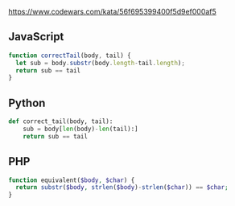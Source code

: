 https://www.codewars.com/kata/56f695399400f5d9ef000af5

## JavaScript
```js
function correctTail(body, tail) {
  let sub = body.substr(body.length-tail.length);
  return sub == tail
}
```

## Python
```python
def correct_tail(body, tail):
    sub = body[len(body)-len(tail):]
    return sub == tail
```

## PHP
```php
function equivalent($body, $char) {
  return substr($body, strlen($body)-strlen($char)) == $char;
}
```